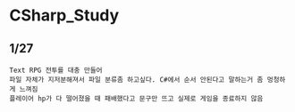 # CSharp_Study

## 1/27
```
Text RPG 전투를 대충 만들어
파일 자체가 지저분해져서 파일 분류좀 하고싶다. C#에서 순서 안된다고 말하는거 좀 멍청하게 느껴짐
플레이어 hp가 다 떨어졌을 때 패배했다고 문구만 뜨고 실제로 게임을 종료하지 않음
```
